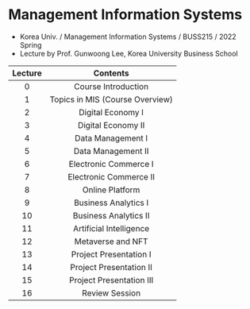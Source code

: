 # Management Information Systems
- Korea Univ. / Management Information Systems / BUSS215 / 2022 Spring
- Lecture by Prof. Gunwoong Lee, Korea University Business School

|Lecture|Contents|
|:------:|:-----:|
|0|Course Introduction|
|1|Topics in MIS (Course Overview)|
|2|Digital Economy I|
|3|Digital Economy II|
|4|Data Management I|
|5|Data Management II|
|6|Electronic Commerce I|
|7|Electronic Commerce II|
|8|Online Platform|
|9|Business Analytics I|
|10|Business Analytics II|
|11|Artificial Intelligence|
|12|Metaverse and NFT|
|13|Project Presentation I|
|14|Project Presentation II|
|15|Project Presentation III|
|16|Review Session|



